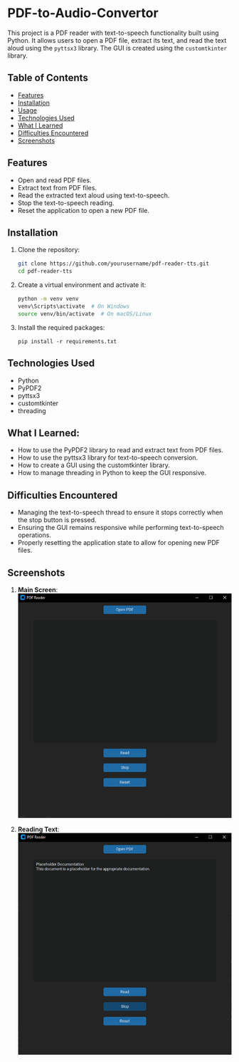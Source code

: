 # PDF-to-Audio-Convertor

This project is a PDF reader with text-to-speech functionality built using Python. It allows users to open a PDF file, extract its text, and read the text aloud using the `pyttsx3` library. The GUI is created using the `customtkinter` library.

## Table of Contents

- [Features](#features)
- [Installation](#installation)
- [Usage](#usage)
- [Technologies Used](#technologies-used)
- [What I Learned](#what-i-learned)
- [Difficulties Encountered](#difficulties-encountered)
- [Screenshots](#screenshots)

## Features

- Open and read PDF files.
- Extract text from PDF files.
- Read the extracted text aloud using text-to-speech.
- Stop the text-to-speech reading.
- Reset the application to open a new PDF file.

## Installation

1. Clone the repository:
   ```sh
   git clone https://github.com/yourusername/pdf-reader-tts.git
   cd pdf-reader-tts
   ```

2. Create a virtual environment and activate it:
    ```sh
    python -m venv venv
    venv\Scripts\activate  # On Windows
    source venv/bin/activate  # On macOS/Linux  
    ```

3. Install the required packages:
    ```
    pip install -r requirements.txt
    ```


## Technologies Used
- Python
- PyPDF2
- pyttsx3
- customtkinter
- threading

## What I Learned:
- How to use the PyPDF2 library to read and extract text from PDF files.
- How to use the pyttsx3 library for text-to-speech conversion.
- How to create a GUI using the customtkinter library.
- How to manage threading in Python to keep the GUI responsive.

## Difficulties Encountered
- Managing the text-to-speech thread to ensure it stops correctly when the stop button is pressed.
- Ensuring the GUI remains responsive while performing text-to-speech operations.
- Properly resetting the application state to allow for opening new PDF files.


## Screenshots

1. **Main Screen**:
   ![Main Screen](\Images\MainScreenshot.PNG)

2. **Reading Text**:
   ![Reading Text](\Images\Capture.PNG)
